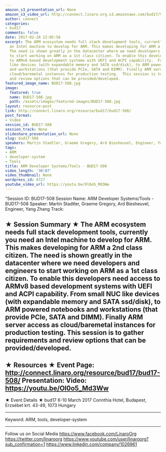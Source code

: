 ```yaml
---
amazon_s3_presentation_url: None
amazon_s3_video_url: http://connect.linaro.org.s3.amazonaws.com/bud17/Videos/Friday/BUD17-508%20ARM%20Developer%20Systems%20%20Tools.mp4
author: connect
categories:
- bud17
comments: false
date: 2017-02-28 12:05:58
excerpt: The ARM ecosystem needs full stack development tools, currently you need
  an Intel machine to develop for ARM. This makes developing for ARM a 2nd class citizen.
  The need is shown greatly in the datacenter where we need developers and engineers
  to start working on ARM as a 1st class citizen. To enable this developers need access
  to ARMv8 based development systems with UEFI and ACPI capability.  From small NUC
  like devices (with expandable memory and SATA ssd/disk), to ARM powered notebooks
  and workstations (that provide PCIe, SATA and DIMM). Finally ARM server access as
  cloud/baremetal instances for production testing.  This session is to gather requirements
  and review options that can be provided/developed.
featured_image_name: BUD17-508.jpg
image:
  featured: true
  name: BUD17-508.jpg
  path: /assets/images/featured-images/BUD17-508.jpg
layout: resource-post
link: http://connect.linaro.org/resource/bud17/bud17-508/
post_format:
- Video
session_id: BUD17-508
session_track: None
slideshare_presentation_url: None
slug: bud17-508
speakers: Martin Stadtler, Graeme Gregory, Ard Biesheuvel, Engineer, Yang Zhang
tags:
- ARM
- developer-system
- Tools
title: ARM Developer Systems/Tools - BUD17-508
video_length: '30:07'
video_thumbnail: None
wordpress_id: 4727
youtube_video_url: https://youtu.be/Ol0o5_Md3Ww
---
```


"Session ID: BUD17-508
Session Name: ARM Developer Systems/Tools - BUD17-508
Speaker: Martin Stadtler, Graeme Gregory, Ard Biesheuvel, Engineer, Yang Zhang
Track:

★ Session Summary ★
The ARM ecosystem needs full stack development tools, currently you need an Intel machine to develop for ARM. This makes developing for ARM a 2nd class citizen. The need is shown greatly in the datacenter where we need developers and engineers to start working on ARM as a 1st class citizen. To enable this developers need access to ARMv8 based development systems with UEFI and ACPI capability. From small NUC like devices (with expandable memory and SATA ssd/disk), to ARM powered notebooks and workstations (that provide PCIe, SATA and DIMM). Finally ARM server access as cloud/baremetal instances for production testing. This session is to gather requirements and review options that can be provided/developed.
---------------------------------------------------
★ Resources ★
Event Page: http://connect.linaro.org/resource/bud17/bud17-508/
Presentation:
Video: https://youtu.be/Ol0o5_Md3Ww
---------------------------------------------------

★ Event Details ★
bud17
6-10 March 2017
Corinthia Hotel, Budapest,
Erzsébet krt. 43-49,
1073 Hungary

---------------------------------------------------
Keyword: ARM, tools, developer-system

---------------------------------------------------
Follow us on Social Media
https://www.facebook.com/LinaroOrg
https://twitter.com/linaroorg
https://www.youtube.com/user/linaroorg?sub_confirmation=1
https://www.linkedin.com/company/1026961